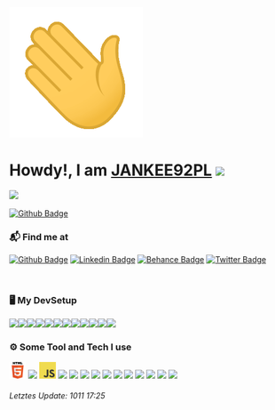<img src="https://raw.githubusercontent.com/ABSphreak/ABSphreak/master/gifs/Hi.gif">
<h1>
  Howdy!, I am <a href="https://github.com/JANKEE92PL/Gallery">JANKEE92PL</a> <img height="30px" src="https://emojis.slackmojis.com/emojis/images/1531849430/4246/blob-sunglasses.gif?1531849430">
</h1>


<img src="https://user-images.githubusercontent.com/65852150/200073677-8facd1c6-662d-4be8-9934-decceb2e1920.gif" height="300px">

[![Github Badge](https://img.shields.io/badge/Dashboard-FD3A5C?style=for-the-badge&logo=hotjar&logoColor=white)](https://github.com/jankee92pl/Gallery) 



### 📬 Find me at
[![Github Badge](http://img.shields.io/badge/-Github-black?style=flat-square&logo=github&link=https://github.com/jankee92pl/)](https://github.com/jankee92pl/Gallery) 
[![Linkedin Badge](https://img.shields.io/badge/-LinkedIn-blue?style=flat-square&logo=Linkedin&logoColor=white)](https://www.linkedin.com/in/jankee92pl)
[![Behance Badge](https://img.shields.io/badge/-Behance-blue?style=flat-square&logo=behance&logoColor=white)](https://www.behance.net/sebastian-webdesign)
[![Twitter Badge](https://img.shields.io/badge/Twitter-1DA1F2?style=flat-square&logo=twitter&logoColor=white)](https://twitter.com/JANKEE92PL)



<br>

### 🖥️ My DevSetup
<img src="https://img.shields.io/badge/Samsung-eee.svg?&style=flat-square&logo=samsung&logoColor=000"><img src="https://img.shields.io/badge/Razer-eee.svg?&style=flat-square&logo=razer&logoColor=1ED760"><img src="https://img.shields.io/badge/Linux-eee.svg?&style=flat-square&logo=ubuntu&logoColor=orange"><img src="https://img.shields.io/badge/Windows-eee.svg?&style=flat-square&logo=windows&logoColor=0078D6"><img src="https://img.shields.io/badge/Apple-eee.svg?&style=flat-square&logo=apple&logoColor=000"><img src="https://img.shields.io/badge/Chrome-eee.svg?&style=flat-square&logo=google-chrome&logoColor=yellow"><img src="https://img.shields.io/badge/jetbrains-eee?style=flat-square&logo=webstorm&logoColor=07C3F2"><img src="https://img.shields.io/badge/Terminal-eee.svg?&style=flat-square&logo=powershell&logoColor=000"><img src="https://img.shields.io/badge/Youtube-eee.svg?&style=flat-square&logo=youtube&logoColor=red"><img src="https://img.shields.io/badge/Slack-eee.svg?&style=flat-square&logo=slack&logoColor=purple"><img src="https://img.shields.io/badge/Atlassian-eee.svg?&style=flat-square&logo=atlassian&logoColor=0065FF"><img src="https://img.shields.io/badge/Zoom-eee.svg?&style=flat-square&logo=zoom&logoColor=0065FF">

### ⚙️ Some Tool and Tech I use
<code><img height="30" src="https://raw.githubusercontent.com/github/explore/80688e429a7d4ef2fca1e82350fe8e3517d3494d/topics/html/html.png"></code>
<code><img height="30" src="https://avatars1.githubusercontent.com/u/1517864?s=200&v=4"></code>
<code><img height="30" src="https://raw.githubusercontent.com/github/explore/80688e429a7d4ef2fca1e82350fe8e3517d3494d/topics/javascript/javascript.png"></code>
<code><img height="30" src="https://user-images.githubusercontent.com/65852150/200025735-069369d7-fd22-4ae0-834e-d4bef5d73d20.png"></code>
<code><img height="30" src="https://user-images.githubusercontent.com/65852150/200026211-230362cc-2e25-4eb4-acd1-d49d1fa7a28d.png"></code>
<code><img height="30" src="https://user-images.githubusercontent.com/65852150/200027996-4c2fc1fa-6bbb-40d3-8e22-370575b650da.png"></code>
<code><img height="30" src="https://user-images.githubusercontent.com/65852150/200026403-ddbd3e9a-9b3e-42da-9e34-82d13a1b836d.png"></code>
<code><img height="30" src="https://avatars1.githubusercontent.com/u/45120?s=200&v=4"></code>
<code><img height="30" src="https://user-images.githubusercontent.com/65852150/200026796-27495a35-c978-471f-a304-2023b15f6157.png"></code>
<code><img height="30" src="https://avatars1.githubusercontent.com/u/2918581?s=200&v=4"></code>
<code><img height="30" src="https://user-images.githubusercontent.com/65852150/200027151-ec1894e5-e23c-4a20-9561-719b0df5d8cf.png"></code>
<code><img height="30" src="https://avatars3.githubusercontent.com/u/18133?s=200&v=4"></code>
<code><img height="30" src="https://user-images.githubusercontent.com/65852150/200028500-3f58d558-5461-4b78-9c04-9313c7ed4ec3.png"></code>
<code><img height="30" src="https://user-images.githubusercontent.com/65852150/200029057-d0237f83-f66b-4b74-8e3d-59be790d00d8.png"></code>

###### Letztes Update: 1011 17:25
